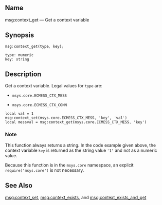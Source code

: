 <a name="lua.ref.msg_context_get"></a>
## Name

msg:context_get — Get a context variable

<a name="idp15958368"></a>
## Synopsis

`msg:context_get(type, key);`

```
type: numeric
key: string
```
<a name="idp15961360"></a>
## Description

Get a context variable. Legal values for `type` are:

*   `msys.core.ECMESS_CTX_MESS`

*   `msys.core.ECMESS_CTX_CONN`

```
local val = 1
msg:context_set(msys.core.ECMESS_CTX_MESS, 'key', 'val')
local messval = msg:context_get(msys.core.ECMESS_CTX_MESS, 'key')
```

### Note

This function always returns a string. In the code example given above, the context variable `key` is returned as the string value `'1'` and not as a numeric value.

Because this function is in the `msys.core` namespace, an explicit `require('msys.core')` is not necessary.

<a name="idp15970992"></a>
## See Also

[msg:context_set](lua.ref.msg_context_set.php "msg:context_set"), [msg:context_exists](lua.ref.msg_context_exists.php "msg:context_exists"), and [msg:context_exists_and_get](lua.ref.msg_context_exists_and_get.php "msg:context_exists_and_get")
